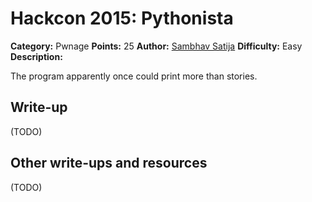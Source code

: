 # Hackcon 2015: Pythonista

**Category:** Pwnage
**Points:** 25
**Author:** [Sambhav Satija](https://github.com/darkryder)
**Difficulty:** Easy
**Description:** 

The program apparently once could print more than stories.

## Write-up

(TODO)

## Other write-ups and resources

(TODO)
